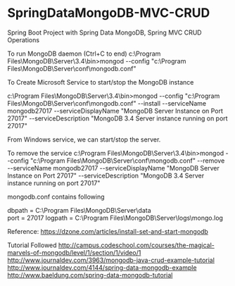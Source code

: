# SpringDataMongoDB-MVC-CRUD
Spring Boot Project with Spring Data MongoDB, Spring MVC CRUD Operations

To run MongoDB daemon (Ctrl+C to end)
c:\Program Files\MongoDB\Server\3.4\bin>mongod --config "c:\Program Files\MongoDB\Server\conf\mongodb.conf"

To Create Microsoft Service to start/stop the MongoDB instance

c:\Program Files\MongoDB\Server\3.4\bin>mongod --config "c:\Program Files\MongoDB\Server\conf\mongodb.conf" --install --serviceName mongodb27017 --serviceDisplayName "MongoDB Server Instance on Port 27017" --serviceDescription "MongoDB 3.4 Server instance running on port 27017"

From Windows service, we can start/stop the server.

To remove the service
c:\Program Files\MongoDB\Server\3.4\bin>mongod --config "c:\Program Files\MongoDB\Server\conf\mongodb.conf" --remove --serviceName mongodb27017 --serviceDisplayName "MongoDB Server Instance on Port 27017" --serviceDescription "MongoDB 3.4 Server instance running on port 27017"


mongodb.conf contains following

dbpath = C:\Program Files\MongoDB\Server\data\
port = 27017
logpath = C:\Program Files\MongoDB\Server\logs\mongo.log


Reference:
https://dzone.com/articles/install-set-and-start-mongodb

Tutorial Followed
http://campus.codeschool.com/courses/the-magical-marvels-of-mongodb/level/1/section/1/video/1
http://www.journaldev.com/3963/mongodb-java-crud-example-tutorial
http://www.journaldev.com/4144/spring-data-mongodb-example
http://www.baeldung.com/spring-data-mongodb-tutorial
